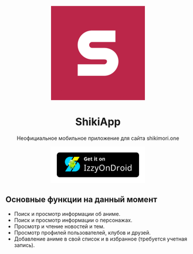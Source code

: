 <div align="center">

<img src="https://github.com/pewaru-333/ShikiApp/blob/a6bfeaf9664f01ef12740ac6d87c1dab0f832c28/app/src/main/ic_launcher-playstore.png" width=256px height=256px/>

# ShikiApp

Неофициальное мобильное приложение для сайта shikimori.one

</div>

<div align="center">

[<img src="/IzzyOnDroid.png" alt="Get it on IzzyOnDroid" height=100/>](https://apt.izzysoft.de/fdroid/index/apk/org.application.shikiapp)

</div>

## Основные функции на данный момент

* Поиск и просмотр информации об аниме.
* Поиск и просмотр информации о персонажах.
* Просмотр и чтение новостей и тем.
* Просмотр профилей пользователей, клубов и друзей.
* Добавление аниме в свой список и в избранное (требуется учетная запись).

